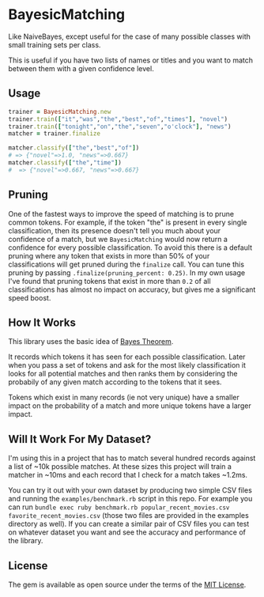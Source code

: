 # BayesicMatching

Like NaiveBayes, except useful for the case of many possible classes with small training sets per class.

This is useful if you have two lists of names or titles and you want to match between them with a given confidence level.

## Usage

```ruby
trainer = BayesicMatching.new
trainer.train(["it","was","the","best","of","times"], "novel")
trainer.train(["tonight","on","the","seven","o'clock"], "news")
matcher = trainer.finalize

matcher.classify(["the","best","of"])
# => {"novel"=>1.0, "news"=>0.667}
matcher.classify(["the","time"])
#  => {"novel"=>0.667, "news"=>0.667}
```

## Pruning

One of the fastest ways to improve the speed of matching is to prune common tokens.
For example, if the token "the" is present in every single classification, then its presence doesn't tell you much about your confidence of a match, but we `BayesicMatching` would now return a confidence for every possible classification.
To avoid this there is a default pruning where any token that exists in more than 50% of your classifications will get pruned during the `finalize` call.
You can tune this pruning by passing `.finalize(pruning_percent: 0.25)`.
In my own usage I've found that pruning tokens that exist in more than `0.2` of all classifications has almost no impact on accuracy, but gives me a significant speed boost.

## How It Works

This library uses the basic idea of [Bayes Theorem](https://en.wikipedia.org/wiki/Bayes%27_theorem).

It records which tokens it has seen for each possible classification. Later when you pass a set of tokens and ask for the most likely classification it looks for all potential matches and then ranks them by considering the probabily of any given match according to the tokens that it sees.

Tokens which exist in many records (ie not very unique) have a smaller impact on the probability of a match and more unique tokens have a larger impact.

## Will It Work For My Dataset?

I'm using this in a project that has to match several hundred records against a list of ~10k possible matches.
At these sizes this project will train a matcher in ~10ms and each record that I check for a match takes ~1.2ms.

You can try it out with your own dataset by producing two simple CSV files and running the `examples/benchmark.rb` script in this repo.
For example you can run `bundle exec ruby benchmark.rb popular_recent_movies.csv favorite_recent_movies.csv` (those two files are provided in the examples directory as well).
If you can create a similar pair of CSV files you can test on whatever dataset you want and see the accuracy and performance of the library.

## License

The gem is available as open source under the terms of the [MIT License](https://opensource.org/licenses/MIT).
